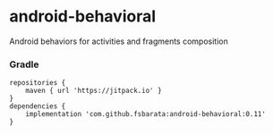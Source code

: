 # android-behavioral
Android behaviors for activities and fragments composition


### Gradle
	repositories {
		maven { url 'https://jitpack.io' }
	}
	dependencies {
		implementation 'com.github.fsbarata:android-behavioral:0.11'
	}
